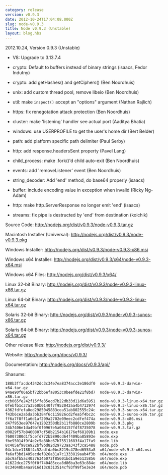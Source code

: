 ```yaml
---
category: release
version: v0.9.3
date: 2012-10-24T17:04:08.000Z
slug: node-v0.9.3
title: Node v0.9.3 (Unstable)
layout: blog.hbs
---
```


2012.10.24, Version 0.9.3 (Unstable)

* V8: Upgrade to 3.13.7.4

* crypto: Default to buffers instead of binary strings (isaacs, Fedor Indutny)

* crypto: add getHashes() and getCiphers() (Ben Noordhuis)

* unix: add custom thread pool, remove libeio (Ben Noordhuis)

* util: make `inspect()` accept an "options" argument (Nathan Rajlich)

* https: fix renegotation attack protection (Ben Noordhuis)

* cluster: make 'listening' handler see actual port (Aaditya Bhatia)

* windows: use USERPROFILE to get the user's home dir (Bert Belder)

* path: add platform specific path delimiter (Paul Serby)

* http: add response.headersSent property (Pavel Lang)

* child_process: make .fork()'d child auto-exit (Ben Noordhuis)

* events: add 'removeListener' event (Ben Noordhuis)

* string_decoder: Add 'end' method, do base64 properly (isaacs)

* buffer: include encoding value in exception when invalid (Ricky Ng-Adam)

* http: make http.ServerResponse no longer emit 'end' (isaacs)

* streams: fix pipe is destructed by 'end' from destination (koichik)


Source Code: http://nodejs.org/dist/v0.9.3/node-v0.9.3.tar.gz

Macintosh Installer (Universal): http://nodejs.org/dist/v0.9.3/node-v0.9.3.pkg

Windows Installer: http://nodejs.org/dist/v0.9.3/node-v0.9.3-x86.msi

Windows x64 Installer: http://nodejs.org/dist/v0.9.3/x64/node-v0.9.3-x64.msi

Windows x64 Files: http://nodejs.org/dist/v0.9.3/x64/

Linux 32-bit Binary: http://nodejs.org/dist/v0.9.3/node-v0.9.3-linux-x86.tar.gz

Linux 64-bit Binary: http://nodejs.org/dist/v0.9.3/node-v0.9.3-linux-x64.tar.gz

Solaris 32-bit Binary: http://nodejs.org/dist/v0.9.3/node-v0.9.3-sunos-x86.tar.gz

Solaris 64-bit Binary: http://nodejs.org/dist/v0.9.3/node-v0.9.3-sunos-x64.tar.gz

Other release files: http://nodejs.org/dist/v0.9.3/

Website: http://nodejs.org/docs/v0.9.3/

Documentation: http://nodejs.org/docs/v0.9.3/api/

Shasums:

```
188b3ffacdc4342dc3c34e7ea8374acc3e186df0  node-v0.9.3-darwin-x64.tar.gz
94ae90f06a5bf72bb6efa8053c0beefde21f8bd7  node-v0.9.3-darwin-x86.tar.gz
ccb065fe242f15ffe35ecd7b22db33d11d6a5951  node-v0.9.3-linux-x64.tar.gz
0febfb1c37a3560b0140f7f952042aa4b4712974  node-v0.9.3-linux-x86.tar.gz
4362fdfefa0ed2985045883cea51ab802555c24c  node-v0.9.3-sunos-x64.tar.gz
f43b6ce2a5da3bb384f6c115826cd2fea5f4bc2c  node-v0.9.3-sunos-x86.tar.gz
ff6a7f8ff1a6d1af299a2702e09eec2cdfef474a  node-v0.9.3-x86.msi
d47f953ee97047e1202350db2b11fb880ce2809b  node-v0.9.3.pkg
34b7406e1da49bf0f0967e5a084157fdf8735078  node-v0.9.3.tar.gz
d0829f57b8460807cf58b2154b16176ef68189b1  node.exe
76007380d1f5cefd772b5890cd64f409ba85893e  node.exp
fbe95014f9f4e2c5a38bc67b75511683f4a17fa9  node.lib
8c405af98ce922bf9bd82d29723aa343f3ca5488  node.pdb
04c1dce1188f4c52adfda0bc8219c478ed6553a8  x64/node-v0.9.3-x64.msi
fe6af3bd1405ecdef826a31a7c1333819aab4f3b  x64/node.exe
abc9afb5ac40276346072f85601bd1a9e5135856  x64/node.exp
41622dce275f0f0f740485cca8d86ba3e63c884e  x64/node.lib
8c34040ba4aa916d13c8313514cf93f99f5e3e34  x64/node.pdb
```
